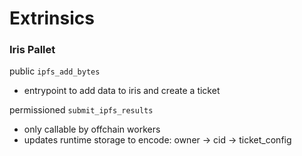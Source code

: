 # Extrinsics

### Iris Pallet
public 
`ipfs_add_bytes`
- entrypoint to add data to iris and create a ticket

permissioned
`submit_ipfs_results`
- only callable by offchain workers
- updates runtime storage to encode: owner -> cid -> ticket_config